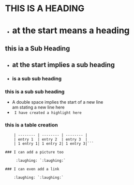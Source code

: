 # THIS IS A HEADING
 * # at the start means a heading
## this ia a Sub Heading
 * ## at the start implies a sub heading
 * ### is a sub sub heading
### this is a sub sub heading

 * A double space implies the start of a new line  
 am stating a new line here 
 * ``` I have created a highlight here```
 
### this is a table creation

 ``` | heading1 | heading2 | heading3 |
     | -------- | -------- | -------- |
     | entry 1  | entry 2  | entry 3  |
     | 1 entry 1| 1 entry 2| 1 entry 3|```    
 
### I can add a picture too

      :laughing: `:laughing:`

### I can even add a link

     :laughing: `:laughing:`



